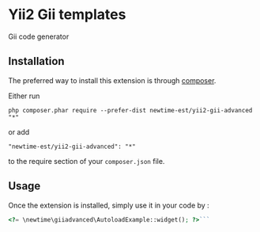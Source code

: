 Yii2 Gii templates
==================
Gii code generator

Installation
------------

The preferred way to install this extension is through [composer](http://getcomposer.org/download/).

Either run

```
php composer.phar require --prefer-dist newtime-est/yii2-gii-advanced "*"
```

or add

```
"newtime-est/yii2-gii-advanced": "*"
```

to the require section of your `composer.json` file.


Usage
-----

Once the extension is installed, simply use it in your code by  :

```php
<?= \newtime\giiadvanced\AutoloadExample::widget(); ?>```
